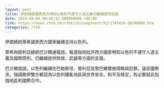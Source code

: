 ```yaml
---
layout: post
title: 伊朗總統譴責西方明知以色列不遵守人道主義仍繼續提供武器
date: 2024-04-04 00:48:52.000000000 +08:00
link: https://news.rthk.hk/rthk/ch/component/k2/1747430-20240404.htm
categories: rthk
---
```


伊朗總統萊希譴責西方國家繼續支持以色列。

萊希與敘利亞總統巴沙爾通電話，報道指他批評西方國家明知以色列不遵守人道主義及國際原則，仍繼續提供財政、武器等方面的支援。

巴沙爾就說，以色列繼續在巴勒斯坦、敘利亞及黎巴嫩實施侵略與犯罪，違反國際法，強調敘伊雙方都認為以色列擾亂地區與世界安全、和平及穩定，有必要就此加強地區和國際合作。
